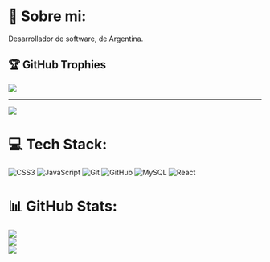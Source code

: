 # 💫 Sobre mi:
Desarrollador de software, 
de Argentina.

## 🏆 GitHub Trophies
![](https://github-profile-trophy.vercel.app/?username=AgustinGCode&theme=radical&no-frame=false&no-bg=false&margin-w=4)

---
[![](https://visitcount.itsvg.in/api?id=AgustinGCode&icon=9&color=6)](https://visitcount.itsvg.in)

<!-- Proudly created with GPRM ( https://gprm.itsvg.in ) -->

# 💻 Tech Stack:
![CSS3](https://img.shields.io/badge/css3-%231572B6.svg?style=for-the-badge&logo=css3&logoColor=white) ![JavaScript](https://img.shields.io/badge/javascript-%23323330.svg?style=for-the-badge&logo=javascript&logoColor=%23F7DF1E) ![Git](https://img.shields.io/badge/git-%23F05033.svg?style=for-the-badge&logo=git&logoColor=white) ![GitHub](https://img.shields.io/badge/github-%23121011.svg?style=for-the-badge&logo=github&logoColor=white) ![MySQL](https://img.shields.io/badge/mysql-4479A1.svg?style=for-the-badge&logo=mysql&logoColor=white) ![React](https://img.shields.io/badge/react-%2320232a.svg?style=for-the-badge&logo=react&logoColor=%2361DAFB)
# 📊 GitHub Stats:
![](https://github-readme-stats.vercel.app/api?username=AgustinGCode&theme=dark&hide_border=false&include_all_commits=true&count_private=true)<br/>
![](https://nirzak-streak-stats.vercel.app/?user=AgustinGCode&theme=dark&hide_border=false)<br/>
![](https://github-readme-stats.vercel.app/api/top-langs/?username=AgustinGCode&theme=dark&hide_border=false&include_all_commits=true&count_private=true&layout=compact)


